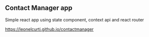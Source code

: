 ## Contact Manager app

Simple react app using state component, context api and react router

https://leonelcurti.github.io/contactmanager
